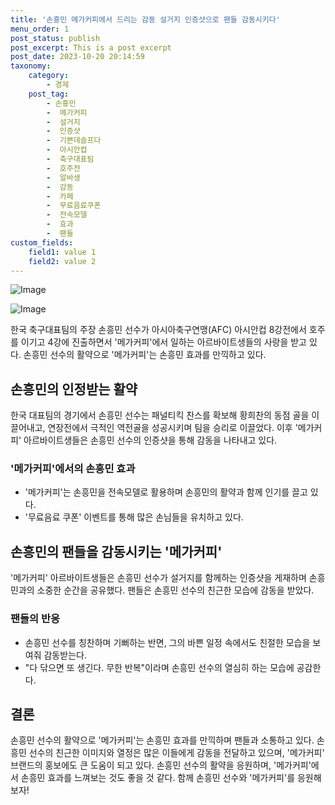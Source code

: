 ```yaml
---
title: '손흥민 메가커피에서 드리는 감동 설거지 인증샷으로 팬들 감동시키다'
menu_order: 1
post_status: publish
post_excerpt: This is a post excerpt
post_date: 2023-10-20 20:14:59
taxonomy:
    category:
        - 경제
    post_tag:
        - 손흥민
        -  메가커피
        -  설거지
        -  인증샷
        -  기쁜데슬프다
        -  아시안컵
        -  축구대표팀
        -  호주전
        -  알바생
        -  감동
        -  카페
        -  무료음료쿠폰
        -  전속모델
        -  효과
        -  팬들
custom_fields:
    field1: value 1
    field2: value 2
---
```


![Image](https://imgnews.pstatic.net/image/015/2024/02/06/0004945913_001_20240206181706491.jpg?type=w647)

![Image](https://imgnews.pstatic.net/image/015/2024/02/06/0004945913_002_20240206181706521.jpg?type=w647)


한국 축구대표팀의 주장 손흥민 선수가 아시아축구연맹(AFC) 아시안컵 8강전에서 호주를 이기고 4강에 진출하면서 '메가커피'에서 일하는 아르바이트생들의 사랑을 받고 있다. 손흥민 선수의 활약으로 '메가커피'는 손흥민 효과를 만끽하고 있다.

## 손흥민의 인정받는 활약
한국 대표팀의 경기에서 손흥민 선수는 패널티킥 찬스를 확보해 황희찬의 동점 골을 이끌어내고, 연장전에서 극적인 역전골을 성공시키며 팀을 승리로 이끌었다. 이후 '메가커피' 아르바이트생들은 손흥민 선수의 인증샷을 통해 감동을 나타내고 있다.

### '메가커피'에서의 손흥민 효과
- '메가커피'는 손흥민을 전속모델로 활용하며 손흥민의 활약과 함께 인기를 끌고 있다.
- '무료음료 쿠폰' 이벤트를 통해 많은 손님들을 유치하고 있다.

## 손흥민의 팬들을 감동시키는 '메가커피'
'메가커피' 아르바이트생들은 손흥민 선수가 설거지를 함께하는 인증샷을 게재하며 손흥민과의 소중한 순간을 공유했다. 팬들은 손흥민 선수의 친근한 모습에 감동을 받았다.

### 팬들의 반응
- 손흥민 선수를 칭찬하며 기뻐하는 반면, 그의 바쁜 일정 속에서도 친절한 모습을 보여줘 감동받는다.
- "다 닦으면 또 생긴다. 무한 반복"이라며 손흥민 선수의 열심히 하는 모습에 공감한다.

## 결론
손흥민 선수의 활약으로 '메가커피'는 손흥민 효과를 만끽하며 팬들과 소통하고 있다. 손흥민 선수의 친근한 이미지와 열정은 많은 이들에게 감동을 전달하고 있으며, '메가커피' 브랜드의 홍보에도 큰 도움이 되고 있다. 손흥민 선수의 활약을 응원하며, '메가커피'에서 손흥민 효과를 느껴보는 것도 좋을 것 같다. 함께 손흥민 선수와 '메가커피'를 응원해보자!
